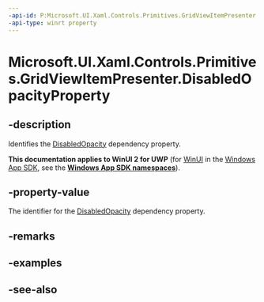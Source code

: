 ```yaml
---
-api-id: P:Microsoft.UI.Xaml.Controls.Primitives.GridViewItemPresenter.DisabledOpacityProperty
-api-type: winrt property
---
```


<!-- Property syntax
public Windows.UI.Xaml.DependencyProperty DisabledOpacityProperty { get; }
-->

# Microsoft.UI.Xaml.Controls.Primitives.GridViewItemPresenter.DisabledOpacityProperty

## -description
Identifies the [DisabledOpacity](gridviewitempresenter_disabledopacity.md) dependency property.

**This documentation applies to WinUI 2 for UWP** (for [WinUI](/windows/apps/winui/winui3/) in the [Windows App SDK](/windows/apps/windows-app-sdk/), see the **[Windows App SDK namespaces](/windows/windows-app-sdk/api/winrt/)**).

## -property-value
The identifier for the [DisabledOpacity](gridviewitempresenter_disabledopacity.md) dependency property.

## -remarks

## -examples

## -see-also
